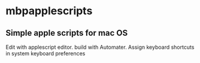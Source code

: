 # mbpapplescripts

## Simple apple scripts for mac OS
Edit with applescript editor. build with Automater. Assign keyboard shortcuts in system keyboard preferences

